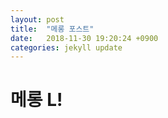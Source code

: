 ```yaml
---
layout: post
title:  "메롱 포스트"
date:   2018-11-30 19:20:24 +0900
categories: jekyll update
---
```

<span><H1> 메롱</span> L!